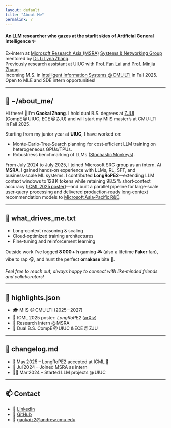 ```yaml
---
layout: default
title: "About Me"
permalink: /
---
```


#### An LLM researcher who gazes at the starlit skies of Artificial General Intelligence ✨

Ex‑intern at [Microsoft Research Asia (MSRA)](https://www.microsoft.com/en-us/research/lab/microsoft-research-asia/) [Systems & Networking Group](https://www.microsoft.com/en-us/research/group/systems-research-group-asia/) mentored by [Dr. Li Lyna Zhang](https://www.microsoft.com/en-us/research/people/lzhani/).  
Previously research assistant at UIUC with [Prof. Fan Lai](https://www.fanlai.me/) and [Prof. Minjia Zhang](https://minjiazhang.github.io/).  
Incoming M.S. in [Intelligent Information Systems @ CMU LTI](https://miis.cs.cmu.edu/) in Fall 2025.
Open to MLE and SDE intern opportunities! 

---

## 📂 ~/about_me/

Hi there! 👋 I’m **Gaokai Zhang**. I hold dual B.S. degrees at [ZJUI](https://zjui.intl.zju.edu.cn/en/) (CompE @ UIUC, ECE @ ZJU) and will start my MIIS master’s at CMU‑LTI in Fall 2025.

Starting from my junior year at **UIUC**, I have worked on:  
- Monte‑Carlo‑Tree‑Search planning for cost‑efficient LLM training on heterogeneous GPUs/TPUs.  
- Robustness benchmarking of LLMs ([Stochastic Monkeys](https://arxiv.org/abs/2411.02785)).  

From July 2024 to July 2025, I joined Microsoft SRG group as an intern. At **MSRA**, I gained hands‑on experience with LLMs, RL, SFT, and business‑scale ML systems.
I contributed **LongRoPE2**—extending LLM context windows to 128 K tokens while retaining 98.5 % short‑context accuracy ([ICML 2025 poster](https://arxiv.org/abs/2502.20082))—and built a parallel pipeline for large‑scale user‑query processing and delivered production‑ready long‑context recommendation models to [Microsoft Asia‑Pacific R&D](https://www.microsoft.com/en-us/aprd/default).

---

## 🧠 what_drives_me.txt
- Long‑context reasoning & scaling  
- Cloud‑optimized training architectures  
- Fine-tuning and reinforcement learning  

Outside work I’ve logged **8 000 + h** gaming 🎮 (also a lifetime **Faker** fan), vibe to rap 🎧, and hunt the perfect **omakase** bite 🍣.  

*Feel free to reach out, always happy to connect with like‑minded friends and collaborators!*  

---

## 🏅 highlights.json
- 🎓 MIIS @ CMU LTI (2025 – 2027)  
- 🧪 ICML 2025 poster: *LongRoPE2* ([arXiv](https://arxiv.org/abs/2502.20082))  
- 💼 Research Intern @ MSRA
- 🏫 Dual B.S. CompE @ UIUC & ECE @ ZJU  
<!--- 🏅 1× recipient of China’s National Scholarship — awarded to the top 0.2% of university students nationwide-->  

---

## 📰 changelog.md
- 🧾 May 2025 – LongRoPE2 accepted at ICML 🎉  
- 🏢 Jul 2024 – Joined MSRA as intern  
- 🧑‍🔬 Mar 2024 – Started LLM projects @ UIUC  

---

## 📫 Contact
- 💼 [LinkedIn](https://linkedin.com/in/gaokaizhang)  
- 🐙 [GitHub](https://github.com/GaokaiZhang)  
- 📧 [gaokaiz2@andrew.cmu.edu](mailto:gaokaiz2@andrew.cmu.edu)
